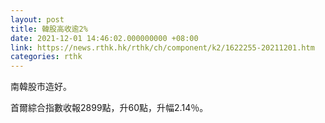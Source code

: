 ```yaml
---
layout: post
title: 韓股高收逾2%
date: 2021-12-01 14:46:02.000000000 +08:00
link: https://news.rthk.hk/rthk/ch/component/k2/1622255-20211201.htm
categories: rthk
---
```


南韓股市造好。

首爾綜合指數收報2899點，升60點，升幅2.14％。
